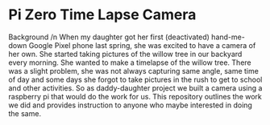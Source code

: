 # Pi Zero Time Lapse Camera
Background /n
When my daughter got her first (deactivated) hand-me-down Google Pixel phone last spring, she was excited to have a camera of her own. She started taking pictures of the willow tree in our backyard every morning. She wanted to make a timelapse of the willow tree. There was a slight problem, she was not always capturing same angle, same time of day and some days she forgot to take pictures in the rush to get to school and other activities. So as daddy-daughter project we built a camera using a raspberry pi that would do the work for us. This repository outlines the work we did and provides instruction to anyone who maybe interested in doing the same.
